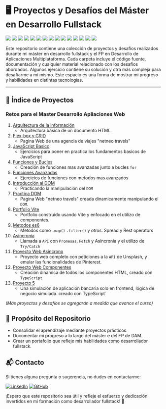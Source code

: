 # 🖥️ Proyectos y Desafíos del Máster en Desarrollo Fullstack

<img src="https://img.shields.io/badge/HTML5-E34F26?style=for-the-badge&logo=html5&logoColor=white" />
<img src="https://img.shields.io/badge/CSS3-1572B6?style=for-the-badge&logo=css3&logoColor=white" />
<img src="https://img.shields.io/badge/JavaScript-F7DF1E?style=for-the-badge&logo=javascript&logoColor=black" />
<img src="https://img.shields.io/badge/TypeScript-3178C6?style=for-the-badge&logo=typescript&logoColor=white" />
<img src="https://img.shields.io/badge/Figma-F24E1E?style=for-the-badge&logo=figma&logoColor=white" />
<img src="https://img.shields.io/badge/Vite-646CFF?style=for-the-badge&logo=vite&logoColor=white" />
<img src="https://img.shields.io/badge/React-20232A?style=for-the-badge&logo=react&logoColor=61DAFB" />
<img src="https://img.shields.io/badge/Git-F05032?style=for-the-badge&logo=git&logoColor=white" />
<img src="https://img.shields.io/badge/GitHub-181717?style=for-the-badge&logo=github&logoColor=white" />
<img src="https://img.shields.io/badge/Visual_Studio_Code-007ACC?style=for-the-badge&logo=visual-studio-code&logoColor=white" />
<img src="https://img.shields.io/badge/Netlify-00C7B7?style=for-the-badge&logo=netlify&logoColor=white" />
<img src="https://img.shields.io/badge/Vercel-000000?style=for-the-badge&logo=vercel&logoColor=white" />
<img src="https://img.shields.io/badge/Node.js-339933?style=for-the-badge&logo=node.js&logoColor=white" />
<img src="https://img.shields.io/badge/Express.js-000000?style=for-the-badge&logo=express&logoColor=white" />
<img src="https://img.shields.io/badge/NPM-CB3837?style=for-the-badge&logo=npm&logoColor=white" />
<!-- <img src="https://img.shields.io/badge/Sass-CC6699?style=for-the-badge&logo=sass&logoColor=white" />
<img src="https://img.shields.io/badge/Tailwind_CSS-06B6D4?style=for-the-badge&logo=tailwind-css&logoColor=white" />
<img src="https://img.shields.io/badge/MongoDB-47A248?style=for-the-badge&logo=mongodb&logoColor=white" />
<img src="https://img.shields.io/badge/PostgreSQL-4169E1?style=for-the-badge&logo=postgresql&logoColor=white" />
<img src="https://img.shields.io/badge/MySQL-00758F?style=for-the-badge&logo=mysql&logoColor=white" />
<img src="https://img.shields.io/badge/Postman-FF6C37?style=for-the-badge&logo=postman&logoColor=white" />
<img src="https://img.shields.io/badge/AWS-232F3E?style=for-the-badge&logo=amazon-aws&logoColor=white" />
<img src="https://img.shields.io/badge/Amazon_Bedrock-FF9900?style=for-the-badge&logo=amazon&logoColor=white" />
<img src="https://img.shields.io/badge/OpenAI-412991?style=for-the-badge&logo=openai&logoColor=white" />
<img src="https://img.shields.io/badge/LLM_Simulation-007ACC?style=for-the-badge&logo=code&logoColor=white" />
<img src="https://img.shields.io/badge/Jest-C21325?style=for-the-badge&logo=jest&logoColor=white" />
<img src="https://img.shields.io/badge/Cypress-17202C?style=for-the-badge&logo=cypress&logoColor=white" /> -->

Este repositorio contiene una colección de proyectos y desafíos realizados
durante mi máster en desarrollo fullstack y el FP en Desarrollo de Aplicaciones
Multiplataforma. Cada carpeta incluye el código fuente, documentación y
cualquier material relacionado con los desafíos abordados. Algunos ejercicio
contiene su solución y otra más compleja para desafiarme a mi mismo. Este
espacio es una forma de mostrar mi progreso y habilidades en distintas
tecnologías.

---

## 📑 Índice de Proyectos

### Retos para el Master Desarrollo Apliaciones Web

1. [Arquitectura de la información](/01_html_arquitectura_informacion_modulo_1/)
   - Arquitectura basica de un documento HTML.
2. [Flex-box y GRID](/02_css_grid_flexbox_netneo_travel/)
   - Pagina Web de una agencia de viajes "netneo travels"
3. [JavaScript Basico](/03_ejercicios_basicos_js_modulo_4/)
   - Ejercicios para poner en practica los fundamentos basicos de JavaScript
4. [Funciones y Bucles](/04_ejercicios_bucles_funciones_modulo_5/)
   - Creación de funciones mas avanzadas junto a bucles `for`
5. [Funciones Avanzadas](/05_ejercicios_avanzados_modulo_6/)
   - Ejercicios de funciones con metodos mas avanzados
6. [Introducción al DOM](/06_ejercicios_dom.js/)
   - Practicando la manipulación del `DOM`
7. [Practica DOM](/07_practica_DOM/)
   - Pagina Web "netneo travels" creada dinamicamente manipulando el `DOM`.
8. [Portfolio Vite](/08_portfolio_vite/)
   - Portfolio construido usando Vite y enfocado en el utilizo de componentes.
9. [Metodos es6](/09_ejercicios_es6_js/)
   - Metodos como `.map()` `.filter()` y otros. Spread y Rest operators
10. [Asincronia](/10_ejercicios_async_js/)
    - Llamada a `API` con `Promesas`, `Fetch` y Asíncronia y el utilizo de
      `Try/Catch`
11. [Proyecto Web Asincrono](/11_proyecto_web_asincrono/)
    - Proyecto web completo con peticiones a la `API` de Unsplash, y emular las
      funcionalidades de Pinterest.
12. [Proyecto Web Componentes](/12_proyecto_web_components_typescript/)
    - Creación dinamica de todos los componentes HTML, creado con `TypeScript`
13. [Proyecto 5](/13_proyecto_5/)
    - Una simulación de aplicación bancaria solo en frontend, lógica de negocio
      simulada. creado con TypeScript`

_(Más proyectos y desafíos se agregarán a medida que avance el curso)_

## 🎯 Propósito del Repositorio

- Consolidar el aprendizaje mediante proyectos prácticos.
- Documentar mi progreso a lo largo del máster e del FP de DAM.
- Crear un portafolio que refleje mis habilidades como desarrollador fullstack.

## 📬 Contacto

Si tienes alguna pregunta o sugerencia, no dudes en contactarme:

[![LinkedIn](https://img.shields.io/badge/-LinkedIn-0A66C2?style=for-the-badge&logo=linkedin&logoColor=white)](https://www.linkedin.com/in/mario-valverde-web-developer/)
[![GitHub](https://img.shields.io/badge/-GitHub-181717?style=for-the-badge&logo=github&logoColor=white)](https://github.com/MarioRivVal)

¡Espero que este repositorio sea útil y refleje el esfuerzo y dedicación
invertidos en mi formación como desarrollador fullstack! 🚀
